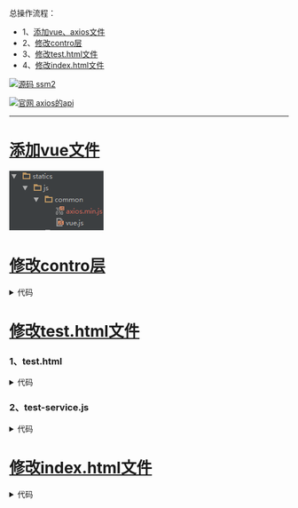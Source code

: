总操作流程：
- 1、[添加vue、axios文件](#java-01)
- 2、[修改contro层](#java-02)
- 3、[修改test.html文件](#java-03)
- 4、[修改index.html文件](#java-04)

[![](https://img.shields.io/badge/源码-ssm2-blue.svg "源码 ssm2")](https://github.com/lidekai/ssm2.git)


[![](https://img.shields.io/badge/官网-axios的api-red.svg "官网 axios的api")](https://www.npmjs.com/package/axios)


----------
# <a name="java-01" href="#" >添加vue文件</a>
![](image/2-1.png)
# <a name="java-02" href="#" >修改contro层</a>

<details>
<summary>代码</summary>

```java
package net.person.controller;

import net.person.service.TestService;
import org.springframework.beans.factory.annotation.Autowired;
import org.springframework.stereotype.Controller;
import org.springframework.ui.Model;
import org.springframework.web.bind.annotation.RequestMapping;
import org.springframework.web.bind.annotation.RequestMethod;

import javax.servlet.http.HttpServletResponse;


/**
 * 测试springMVC映射
 * Created by admin on 2018/1/31.
 */
@Controller
@RequestMapping("/home")
public class TestController {
    public TestService testServiceImpl;
    @Autowired
    public void setTestService(TestService testServiceImpl) {
        this.testServiceImpl = testServiceImpl;
    }

    /**
     * 跳转页面
     * @return
     * @throws Exception
     */
    @RequestMapping(value="/toTest")
    public String toTest() throws Exception{
        return "test";
    }

    /**
     * 获取json数据
     * @param response
     * @throws Exception
     */
    @RequestMapping(value="/getTest",method= RequestMethod.GET)
    public void getTest(HttpServletResponse response) throws Exception{
        testServiceImpl.getAllTest(response);
    }
}

```

</details>

# <a name="java-03" href="#" >修改test.html文件</a>
### 1、test.html

<details>
<summary>代码</summary>

```html
<!DOCTYPE html>
<html lang="en">
<head>
    <meta charset="UTF-8">
    <title>Title</title>
</head>
<body>
    <div id="test">
        <h1>{{test}}</h1>
    </div>
    <script src="/statics/js/common/vue.js"></script>
    <script src="/statics/js/common/axios.min.js"></script>
    <script src="/statics/js/test-service.js"></script>
</body>
</html>
```

</details>

### 2、test-service.js

<details>
<summary>代码</summary>

```js
/**
 * Created by a2665 on 2018/2/7.
 */
new Vue({
    el:"#test",
    data:{
        test:"你好！"
    },
    filters:{

    },
    mounted: function(){
        this.$nextTick(function () {
            axios.get('getTest')
                .then(function (response) {
                    console.log(response);
                })
                .catch(function (error) {
                    console.log(error);
                });
        })
    },
    methods:{
    }
});
```

</details>

# <a name="java-04" href="#" >修改index.html文件</a>

<details>
<summary>代码</summary>

```html
<!DOCTYPE html>
<html lang="en">
<head>
    <meta charset="UTF-8">
    <title>Title</title>
</head>
<body>
    <form action="home/toTest">
        <button type="submit">跳转</button>
    </form>
</body>
</html>
```

</details>
